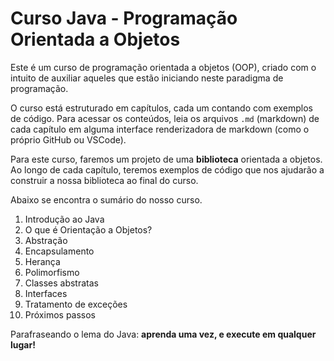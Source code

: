 # Curso Java - Programação Orientada a Objetos

Este é um curso de programação orientada a objetos (OOP), criado com o intuito de auxiliar aqueles que estão iniciando neste paradigma de programação.

O curso está estruturado em capítulos, cada um contando com exemplos de código. Para acessar os conteúdos, leia os arquivos `.md` (markdown) de cada capítulo em alguma interface renderizadora de markdown (como o próprio GitHub ou VSCode).

Para este curso, faremos um projeto de uma **biblioteca** orientada a objetos. Ao longo de cada capítulo, teremos exemplos de código que nos ajudarão a construir a nossa biblioteca ao final do curso.

Abaixo se encontra o sumário do nosso curso.

1. Introdução ao Java
2. O que é Orientação a Objetos?
3. Abstração
4. Encapsulamento
5. Herança
6. Polimorfismo
7. Classes abstratas
8. Interfaces
9. Tratamento de exceções
10. Próximos passos

Parafraseando o lema do Java: **aprenda uma vez, e execute em qualquer lugar!**